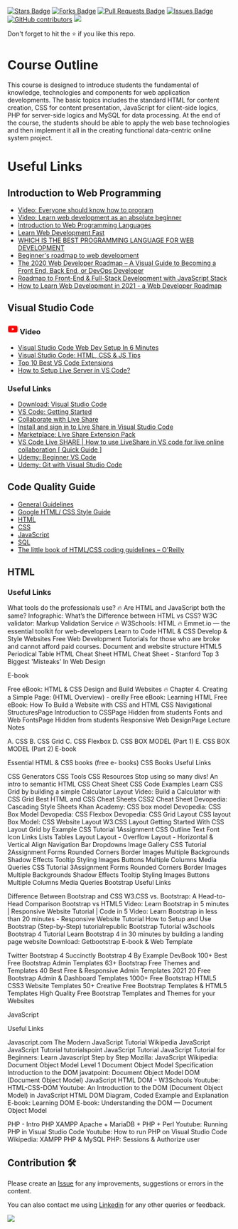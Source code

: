 <a href="https://github.com/drshahizan/learn-php/stargazers"><img src="https://img.shields.io/github/stars/drshahizan/learn-php" alt="Stars Badge"/></a>
<a href="https://github.com/drshahizan/learn-php/network/members"><img src="https://img.shields.io/github/forks/drshahizan/learn-php" alt="Forks Badge"/></a>
<a href="https://github.com/drshahizan/learn-php/pulls"><img src="https://img.shields.io/github/issues-pr/drshahizan/learn-php" alt="Pull Requests Badge"/></a>
<a href="https://github.com/drshahizan/learn-php/issues"><img src="https://img.shields.io/github/issues/drshahizan/learn-php" alt="Issues Badge"/></a>
<a href="https://github.com/drshahizan/learn-php/graphs/contributors"><img alt="GitHub contributors" src="https://img.shields.io/github/contributors/drshahizan/learn-php?color=2b9348"></a>
![](https://visitor-badge.glitch.me/badge?page_id=drshahizan/learn-php)

Don't forget to hit the :star: if you like this repo.

# Course Outline
This course is designed to introduce students the fundamental of knowledge, technologies and components for web application developments. The basic topics includes the standard HTML for content creation, CSS for content presentation, JavaScript for client-side logics, PHP for server-side logics and MySQL for data processing. At the end of the course, the students should be able to apply the web base technologies and then implement it all in the creating functional data-centric online system project.

# Useful Links
## Introduction to Web Programming
- [Video: Everyone should know how to program](https://youtu.be/sDk1pTDPROIhttps://youtu.be/ysEN5RaKOlA)
- [Video: Learn web development as an absolute beginner](https://youtu.be/ysEN5RaKOlA)
- [Introduction to Web Programming Languages](https://www.educba.com/web-programming-languages/)
- [Learn Web Development Fast](https://seo-trench.com/learn-web-development)
- [WHICH IS THE BEST PROGRAMMING LANGUAGE FOR WEB DEVELOPMENT](https://www.tekshapers.com/blog/Which-is-the-Best-Programming-Language-for-Web-Development)
- [Beginner's roadmap to web development](https://www.freecodecamp.org/news/beginners-roadmap-web-development/)
- [The 2020 Web Developer Roadmap – A Visual Guide to Becoming a Front End, Back End, or DevOps Developer](https://www.freecodecamp.org/news/2019-web-developer-roadmap/)
- [Roadmap to Front-End & Full-Stack Development with JavaScript Stack](https://ilovecoding.org/blog/roadmap)
- [How to Learn Web Development in 2021 - a Web Developer Roadmap](https://www.freecodecamp.org/news/how-to-learn-web-dev-in-2021-roadmap/)

## Visual Studio Code
### <img src="./images/youtube64.png" width="24px" height="24px"></a> Video

- [Visual Studio Code Web Dev Setup In 6 Minutes]()
- [Visual Studio Code: HTML, CSS & JS Tips]()
- [Top 10 Best VS Code Extensions]()
- [How to Setup Live Server in VS Code?]()

### Useful Links
- [Download: Visual Studio Code]()
- [VS Code: Getting Started]()
- [Collaborate with Live Share]()
- [Install and sign in to Live Share in Visual Studio Code]()
- [Marketplace: Live Share Extension Pack]()
- [VS Code Live SHARE | How to use LiveShare in VS code for live online collaboration [ Quick Guide ]]()
- [Udemy: Beginner VS Code]()
- [Udemy: Git with Visual Studio Code]()

## Code Quality Guide
- [General Guidelines]()
- [Google HTML/ CSS Style Guide]()
- [HTML]()
- [CSS]()
- [JavaScript]()
- [SQL]()
- [The little book of HTML/CSS coding guidelines – O'Reilly]()

## HTML

### Useful Links
What tools do the professionals use? 🔥
Are HTML and JavaScript both the same?
Infographic: What’s the Difference between HTML vs CSS?
W3C validator: Markup Validation Service 🔥
W3Schools: HTML 🔥
Emmet.io — the essential toolkit for web-developers
Learn to Code HTML & CSS Develop & Style Websites
Free Web Development Tutorials for those who are broke and cannot afford paid courses.
Document and website structure
HTML5 Periodical Table
HTML Cheat Sheet
HTML Cheat Sheet - Stanford
Top 3 Biggest 'Misteaks' In Web Design

E-book

Free eBook: HTML & CSS Design and Build Websites 🔥
Chapter 4. Creating a Simple Page: (HTML Overview) - oreilly
Free eBook: Learning HTML
Free eBook: How To Build a Website with CSS and HTML
CSS
Navigational StructuresPage
Introduction to CSSPage
Hidden from students
Fonts and Web FontsPage
Hidden from students
Responsive Web DesignPage
Lecture Notes

A. CSS
B. CSS Grid
C. CSS Flexbox
D. CSS BOX MODEL (Part 1)
E. CSS BOX MODEL (Part 2)
E-book

Essential HTML & CSS books (free e- books)
CSS Books
Useful Links

CSS Generators
CSS Tools
CSS Resources
Stop using so many divs! An intro to semantic HTML
CSS Cheat Sheet
CSS Code Examples
Learn CSS Grid by building a simple Calculator Layout
Video: Build a Calculator with CSS Grid
Best HTML and CSS Cheat Sheets
CSS2 Cheat Sheet
Devopedia: Cascading Style Sheets
Khan Academy: CSS box model
Devopedia: CSS Box Model
Devopedia: CSS Flexbox
Devopedia: CSS Grid Layout
CSS layout
Box Model: CSS Website Layout
W3.CSS Layout
Getting Started With CSS Layout
Grid by Example
CSS Tutorial 1Assignment
CSS Outline
Text
Font
Icon
Links
Lists
Tables
Layout
Layout - Overflow
Layout - Horizontal & Vertical Align
Navigation Bar
Dropdowns
Image Gallery
CSS Tutorial 2Assignment
Forms
Rounded Corners
Border Images
Multiple Backgrounds
Shadow Effects
Tooltip
Styling Images
Buttons
Multiple Columns
Media Queries
CSS Tutorial 3Assignment
Forms
Rounded Corners
Border Images
Multiple Backgrounds
Shadow Effects
Tooltip
Styling Images
Buttons
Multiple Columns
Media Queries
Bootstrap
Useful Links

Difference Between Bootstrap and CSS
W3.CSS vs. Bootstrap: A Head-to-Head Comparison
Bootstrap vs HTML5
Video: Learn Bootstrap in 5 minutes | Responsive Website Tutorial | Code in 5
Video: Learn Bootstrap in less than 20 minutes - Responsive Website Tutorial
How to Setup and Use Bootstrap (Step-by-Step)
tutorialrepublic Bootstrap Tutorial
w3schools Bootstrap 4 Tutorial
Learn Bootstrap 4 in 30 minutes by building a landing page website
Download: Getbootstrap
E-book & Web Template

Twitter Bootstrap 4 Succinctly
Bootstrap 4 By Example
DevBook
100+ Best Free Bootstrap Admin Templates
63+ Bootstrap Free Themes and Templates
40 Best Free & Responsive Admin Templates 2021
20 Free Bootstrap Admin & Dashboard Templates
1000+ Free Bootstrap HTML5 CSS3 Website Templates
50+ Creative Free Bootstrap Templates & HTML5 Templates
High Quality Free Bootstrap Templates and Themes for your Websites


JavaScript

Useful Links

Javascript.com
The Modern JavaScript Tutorial
Wikipedia JavaScript
JavaScript Tutorial
tutorialspoint JavaScript Tutorial
JavaScript Tutorial for Beginners: Learn Javascript Step by Step
Mozilla: JavaScript
Wikipedia: Document Object Model
Level 1 Document Object Model Specification
Introduction to the DOM
javatpoint: Document Object Model
DOM (Document Object Model)
JavaScript HTML DOM - W3Schools
Youtube: HTML-CSS-DOM
Youtube: An Introduction to the DOM (Document Object Model) in JavaScript
HTML DOM Diagram, Coded Example and Explanation
E-book: Learning DOM
E-book: Understanding the DOM — Document Object Model

PHP - Intro
PHP
XAMPP Apache + MariaDB + PHP + Perl
Youtube: Running PHP in Visual Studio Code
Youtube: How to run PHP on Visual Studio Code
Wikipedia: XAMPP
PHP & MySQL
PHP: Sessions & Authorize user


## Contribution 🛠️
Please create an [Issue](https://github.com/drshahizan/learn-php/issues) for any improvements, suggestions or errors in the content.

You can also contact me using [Linkedin](https://www.linkedin.com/in/drshahizan/) for any other queries or feedback.

![](https://visitor-badge.glitch.me/badge?page_id=drshahizan)
